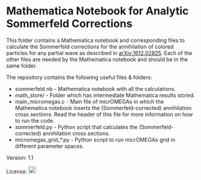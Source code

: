 Mathematica Notebook for Analytic Sommerfeld Corrections
===========
This folder contains a Mathematica notebook and corresponding files to calculate the Sommerfeld corrections for the annihilation of colored particles for any partial wave as described in [arXiv:1612.02825](https://arxiv.org/abs/1612.02825). Each of the other files are needed by the Mathematica notebook and should be in the same folder.

The repository contains the following useful files & folders:
* sommerfeld.nb         - Mathematica notebook with all the calculations.
* math_store/           - Folder which has intermediate Mathematica results stored.
* main_micromegas.c     - Main file of micrOMEGAs in which the Mathematica notebook inserts the (Sommerfeld-corrected) annihilation cross sections. Read the header of this file for more information on how to run the code.
* sommerfeld.py         - Python script that calculates the (Sommerfeld-corrected) annihilation cross sections.
* micromegas_grid_*.py  - Python script to run micrOMEGAs grid in different parameter spaces.

Version: 1.1

License: <a rel="license" href="http://creativecommons.org/licenses/by/4.0/"><img alt="Creative Commons License" style="border-width:0"  height=20 src="http://i.creativecommons.org/l/by/4.0/88x31.png"/></a>
